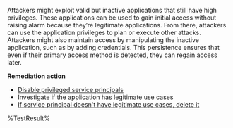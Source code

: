 Attackers might exploit valid but inactive applications that still have high privileges. These applications can be used to gain initial access without raising alarm because they’re legitimate applications. From there, attackers can use the application privileges to plan or execute other attacks. Attackers might also maintain access by manipulating the inactive application, such as by adding credentials. This persistence ensures that even if their primary access method is detected, they can regain access later.

**Remediation action**

- [Disable privileged service principals](https://learn.microsoft.com/graph/api/serviceprincipal-update)
- Investigate if the application has legitimate use cases 
- [If service principal doesn't have legitimate use cases, delete it](https://learn.microsoft.com/graph/api/serviceprincipal-delete)
<!--- Results --->
%TestResult%


